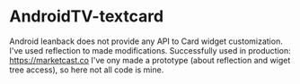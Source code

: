 # AndroidTV-textcard
Android leanback does not provide any API to Card widget customization. I've used reflection to made modifications. Successfully used in production: https://marketcast.co
I've ony made a prototype (about reflection and wiget tree access), so here not all code is mine.
